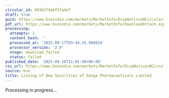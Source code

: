 ```yaml
---
circular_id: 8938274a6f57a4e7
draft: true
guid: https://www.bseindia.com/markets/MarketInfo/DispNoticesNCirculars.aspx?Noticeid={096B9D59-DDCB-437F-A9D3-31D884715741}&noticeno=20250916-27&dt=09/16/2025&icount=27&totcount=79&flag=0
pdf_url: https://www.bseindia.com/markets/MarketInfo/DownloadAttach.aspx?id=20250916-27&attachedId=
processing:
  attempts: 1
  content_hash: ''
  processed_at: '2025-09-17T03:44:35.994016'
  processor_version: '2.0'
  stage: download_failed
  status: failed
published_date: '2025-09-16T11:01:40+00:00'
rss_url: https://www.bseindia.com/markets/MarketInfo/DispNoticesNCirculars.aspx?Noticeid={096B9D59-DDCB-437F-A9D3-31D884715741}&noticeno=20250916-27&dt=09/16/2025&icount=27&totcount=79&flag=0
source: bse
title: Listing of New Securities of Ganga Pharmaceuticals Limited
---
```


Processing in progress...